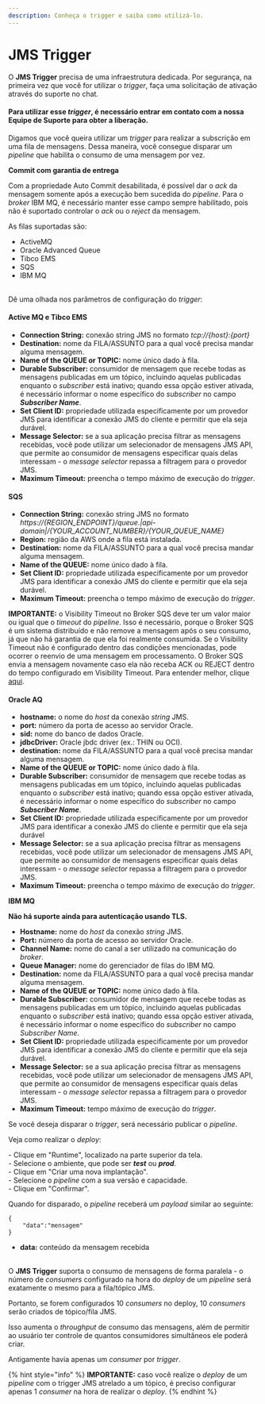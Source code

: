 ```yaml
---
description: Conheça o trigger e saiba como utilizá-lo.
---
```


# JMS Trigger

O **JMS Trigger** precisa de uma infraestrutura dedicada. Por segurança, na primeira vez que você for utilizar o _trigger_, faça uma solicitação de ativação através do suporte no chat.

#### &#x20;**Para utilizar esse **_**trigger**_**, é necessário entrar em contato com a nossa Equipe de Suporte para obter a liberação.**        <a href="#para-utilizar-esse-trigger--necessrio-entrar-em-contato-com-a-nossa-equipe-de-suporte-para-obter-a-l" id="para-utilizar-esse-trigger--necessrio-entrar-em-contato-com-a-nossa-equipe-de-suporte-para-obter-a-l"></a>

Digamos que você queira utilizar um _trigger_ para realizar a subscrição em uma fila de mensagens. Dessa maneira, você consegue disparar um _pipeline_ que habilita o consumo de uma mensagem por vez.

**Commit com garantia de entrega**

Com a propriedade Auto Commit desabilitada, é possível dar o _ack_ da mensagem somente após a execução bem sucedida do _pipeline_. Para o _broker_ IBM MQ, é necessário manter esse campo sempre habilitado, pois não é suportado controlar o _ack_ ou o _reject_ da mensagem.

As filas suportadas são:

* ActiveMQ
* Oracle Advanced Queue
* Tibco EMS
* SQS
* IBM MQ

&#x20;\
Dê uma olhada nos parâmetros de configuração do _trigger_:  &#x20;

#### Active MQ e Tibco EMS <a href="#active-mq-e-tibco-ems" id="active-mq-e-tibco-ems"></a>

* **Connection String:** conexão string JMS no formato _tcp://{host}:{port}_
* **Destination:** nome da FILA/ASSUNTO para a qual você precisa mandar alguma mensagem.
* **Name of the QUEUE or TOPIC:** nome único dado à fila.
* **Durable Subscriber:** consumidor de mensagem que recebe todas as mensagens publicadas em um tópico, incluindo aquelas publicadas enquanto o _subscriber_ está inativo; quando essa opção estiver ativada, é necessário informar o nome específico do _subscriber_ no campo _**Subscriber Name**_.
* **Set Client ID:** propriedade utilizada especificamente por um provedor JMS para identificar a conexão JMS do cliente e permitir que ela seja durável.
* **Message Selector:** se a sua aplicação precisa filtrar as mensagens recebidas, você pode utilizar um selecionador de mensagens JMS API, que permite ao consumidor de mensagens especificar quais delas interessam - o _message selector_ repassa a filtragem para o provedor JMS. &#x20;
* **Maximum Timeout:** preencha o tempo máximo de execução do _trigger_.

#### SQS <a href="#sqs" id="sqs"></a>

* **Connection String:** conexão string JMS no formato _https://{REGION\_ENDPOINT}/queue.|api-domain|/{YOUR\_ACCOUNT\_NUMBER}/{YOUR\_QUEUE\_NAME}_
* **Region:** região da AWS onde a fila está instalada.
* **Destination:** nome da FILA/ASSUNTO para a qual você precisa mandar alguma mensagem.
* **Name of the QUEUE:** nome único dado à fila.
* **Set Client ID:** propriedade utilizada especificamente por um provedor JMS para identificar a conexão JMS do cliente e permitir que ela seja durável.
* **Maximum Timeout:** preencha o tempo máximo de execução do _trigger_.

**IMPORTANTE:**  o Visibility Timeout no Broker SQS deve ter um valor maior ou igual que o _timeout_ do _pipeline_. Isso é necessário, porque o Broker SQS é um sistema distribuído e não remove a mensagem após o seu consumo, já que não há garantia de que ela foi realmente consumida. Se o Visibility Timeout não é configurado dentro das condições mencionadas, pode ocorrer o reenvio de uma mensagem em processamento. O Broker SQS envia a mensagem novamente caso ela não receba ACK ou REJECT dentro do tempo configurado em Visibility Timeout. Para entender melhor, clique [aqui](https://docs.aws.amazon.com/AWSSimpleQueueService/latest/SQSDeveloperGuide/sqs-visibility-timeout.html).\
&#x20;    &#x20;

#### Oracle AQ <a href="#oracle-aq" id="oracle-aq"></a>

* **hostname:** o nome do _host_ da conexão _string_ JMS.
* **port:** número da porta de acesso ao servidor Oracle.
* **sid:** nome do banco de dados Oracle.&#x20;
* **jdbcDriver:** Oracle jbdc driver (ex.: THIN ou OCI).
* **destination:** nome da FILA/ASSUNTO para a qual você precisa mandar alguma mensagem.
* **Name of the QUEUE or TOPIC:** nome único dado à fila.
* **Durable Subscriber:** consumidor de mensagem que recebe todas as mensagens publicadas em um tópico, incluindo aquelas publicadas enquanto o _subscriber_ está inativo; quando essa opção estiver ativada, é necessário informar o nome específico do _subscriber_ no campo _**Subscriber Name**_.
* **Set Client ID:** propriedade utilizada especificamente por um provedor JMS para identificar a conexão JMS do cliente e permitir que ela seja durável
* **Message Selector:** se a sua aplicação precisa filtrar as mensagens recebidas, você pode utilizar um selecionador de mensagens JMS API, que permite ao consumidor de mensagens especificar quais delas interessam - o _message selector_ repassa a filtragem para o provedor JMS.
* **Maximum Timeout:** preencha o tempo máximo de execução do _trigger_.

&#x20;  &#x20;

**IBM MQ**

**Não há suporte ainda para autenticação usando TLS.**

* **Hostname:** nome do _host_ da conexão _string_ JMS.
* **Port:** número da porta de acesso ao servidor Oracle.
* **Channel Name:** nome do canal a ser utilizado na comunicação do _broker_.
* **Queue Manager:** nome do gerenciador de filas do IBM MQ.
* **Destination:** nome da FILA/ASSUNTO para a qual você precisa mandar alguma mensagem.
* **Name of the QUEUE or TOPIC:** nome único dado à fila.
* **Durable Subscriber:** consumidor de mensagem que recebe todas as mensagens publicadas em um tópico, incluindo aquelas publicadas enquanto o _subscriber_ está inativo; quando essa opção estiver ativada, é necessário informar o nome específico do _subscriber_ no campo _Subscriber Name._
* **Set Client ID:** propriedade utilizada especificamente por um provedor JMS para identificar a conexão JMS do cliente e permitir que ela seja durável.
* **Message Selector:** se a sua aplicação precisa filtrar as mensagens recebidas, você pode utilizar um selecionador de mensagens JMS API, que permite ao consumidor de mensagens especificar quais delas interessam - o _message selector_ repassa a filtragem para o provedor JMS.
* **Maximum Timeout:** tempo máximo de execução do _trigger_.

Se você deseja disparar o _trigger_, será necessário publicar o _pipeline_.

Veja como realizar o _deploy_:

\- Clique em "Runtime", localizado na parte superior da tela.\
\- Selecione o ambiente, que pode ser _**test**_ ou _**prod**_.\
\- Clique em "Criar uma nova implantação".\
\- Selecione o _pipeline_ com a sua versão e capacidade.\
\- Clique em "Confirmar".\
&#x20;  &#x20;

Quando for disparado, o _pipeline_ receberá um _payload_ similar ao seguinte:

```
{  
    "data":"mensagem"
}
```

&#x20;            &#x20;

* **data:** conteúdo da mensagem recebida

&#x20;  \
O **JMS Trigger** suporta o consumo de mensagens de forma paralela - o número de _consumers_ configurado na hora do _deploy_ de um _pipeline_ será exatamente o mesmo para a fila/tópico JMS.

Portanto, se forem configurados 10 _consumers_ no deploy, 10 _consumers_ serão criados de tópico/fila JMS.

Isso aumenta o _throughput_ de consumo das mensagens, além de permitir ao usuário ter controle de quantos consumidores simultâneos ele poderá criar.

Antigamente havia apenas um _consumer_ por _trigger_.\
&#x20;            &#x20;

{% hint style="info" %}
**IMPORTANTE:** caso você realize o _deploy_ de um _pipeline_ com o trigger JMS atrelado a um tópico, é preciso configurar apenas 1 _consumer_ na hora de realizar o _deploy_.
{% endhint %}

